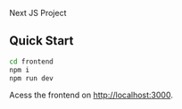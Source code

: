Next JS Project

## Quick Start

```bash
cd frontend
npm i
npm run dev
```

Acess the frontend on [http://localhost:3000](http://localhost:3000).
